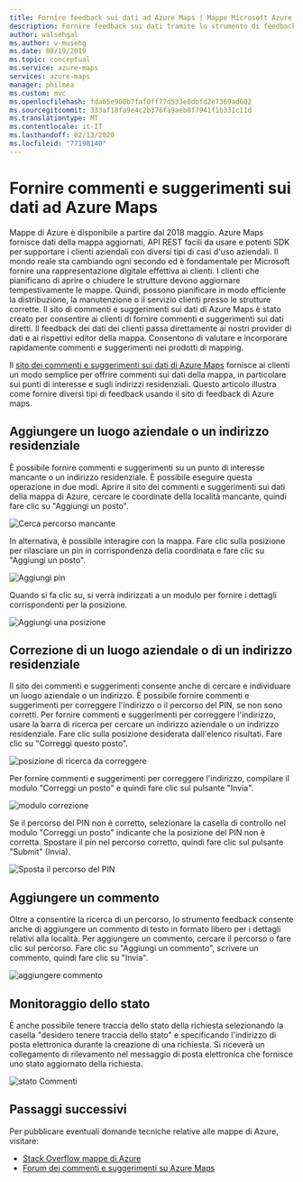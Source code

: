 ```yaml
---
title: Fornire feedback sui dati ad Azure Maps | Mappe Microsoft Azure
description: Fornire feedback sui dati tramite lo strumento di feedback Microsoft Azure maps.
author: walsehgal
ms.author: v-musehg
ms.date: 08/19/2019
ms.topic: conceptual
ms.service: azure-maps
services: azure-maps
manager: philmea
ms.custom: mvc
ms.openlocfilehash: fda65e900b7faf0ff77d533e8dbfd2e7369ad602
ms.sourcegitcommit: 333af18fa9e4c2b376fa9aeb8f7941f1b331c11d
ms.translationtype: MT
ms.contentlocale: it-IT
ms.lasthandoff: 02/13/2020
ms.locfileid: "77198140"
---
```

# <a name="provide-data-feedback-to-azure-maps"></a>Fornire commenti e suggerimenti sui dati ad Azure Maps

Mappe di Azure è disponibile a partire dal 2018 maggio. Azure Maps fornisce dati della mappa aggiornati, API REST facili da usare e potenti SDK per supportare i clienti aziendali con diversi tipi di casi d'uso aziendali. Il mondo reale sta cambiando ogni secondo ed è fondamentale per Microsoft fornire una rappresentazione digitale effettiva ai clienti. I clienti che pianificano di aprire o chiudere le strutture devono aggiornare tempestivamente le mappe. Quindi, possono pianificare in modo efficiente la distribuzione, la manutenzione o il servizio clienti presso le strutture corrette. Il sito di commenti e suggerimenti sui dati di Azure Maps è stato creato per consentire ai clienti di fornire commenti e suggerimenti sui dati diretti. Il feedback dei dati dei clienti passa direttamente ai nostri provider di dati e ai rispettivi editor della mappa. Consentono di valutare e incorporare rapidamente commenti e suggerimenti nei prodotti di mapping.  

Il [sito dei commenti e suggerimenti sui dati di Azure Maps](https://feedback.azuremaps.com) fornisce ai clienti un modo semplice per offrire commenti sui dati della mappa, in particolare sui punti di interesse e sugli indirizzi residenziali. Questo articolo illustra come fornire diversi tipi di feedback usando il sito di feedback di Azure maps.

## <a name="add-a-business-place-or-a-residential-address"></a>Aggiungere un luogo aziendale o un indirizzo residenziale 

È possibile fornire commenti e suggerimenti su un punto di interesse mancante o un indirizzo residenziale. È possibile eseguire questa operazione in due modi. Aprire il sito dei commenti e suggerimenti sui dati della mappa di Azure, cercare le coordinate della località mancante, quindi fare clic su "Aggiungi un posto".

  ![Cerca percorso mancante](./media/how-to-use-feedback-tool/search-poi.png)

In alternativa, è possibile interagire con la mappa. Fare clic sulla posizione per rilasciare un pin in corrispondenza della coordinata e fare clic su "Aggiungi un posto".

  ![Aggiungi pin](./media/how-to-use-feedback-tool/add-poi.png)

Quando si fa clic su, si verrà indirizzati a un modulo per fornire i dettagli corrispondenti per la posizione.

  ![Aggiungi una posizione](./media/how-to-use-feedback-tool/add-a-place.png)

## <a name="fix-a-business-place-or-a-residential-address"></a>Correzione di un luogo aziendale o di un indirizzo residenziale 

Il sito dei commenti e suggerimenti consente anche di cercare e individuare un luogo aziendale o un indirizzo. È possibile fornire commenti e suggerimenti per correggere l'indirizzo o il percorso del PIN, se non sono corretti. Per fornire commenti e suggerimenti per correggere l'indirizzo, usare la barra di ricerca per cercare un indirizzo aziendale o un indirizzo residenziale. Fare clic sulla posizione desiderata dall'elenco risultati. Fare clic su "Correggi questo posto".

  ![posizione di ricerca da correggere](./media/how-to-use-feedback-tool/fix-place.png)

Per fornire commenti e suggerimenti per correggere l'indirizzo, compilare il modulo "Correggi un posto" e quindi fare clic sul pulsante "Invia".

  ![modulo correzione](./media/how-to-use-feedback-tool/fix-form.png)

Se il percorso del PIN non è corretto, selezionare la casella di controllo nel modulo "Correggi un posto" indicante che la posizione del PIN non è corretta. Spostare il pin nel percorso corretto, quindi fare clic sul pulsante "Submit" (Invia).

  ![Sposta il percorso del PIN](./media/how-to-use-feedback-tool/move-pin.png)

## <a name="add-a-comment"></a>Aggiungere un commento 

Oltre a consentire la ricerca di un percorso, lo strumento feedback consente anche di aggiungere un commento di testo in formato libero per i dettagli relativi alla località. Per aggiungere un commento, cercare il percorso o fare clic sul percorso. Fare clic su "Aggiungi un commento", scrivere un commento, quindi fare clic su "Invia".

  ![aggiungere commento](./media/how-to-use-feedback-tool/add-comment.png)

## <a name="track-status"></a>Monitoraggio dello stato 

È anche possibile tenere traccia dello stato della richiesta selezionando la casella "desidero tenere traccia dello stato" e specificando l'indirizzo di posta elettronica durante la creazione di una richiesta. Si riceverà un collegamento di rilevamento nel messaggio di posta elettronica che fornisce uno stato aggiornato della richiesta. 

  ![stato Commenti](./media/how-to-use-feedback-tool/feedback-status.png)


## <a name="next-steps"></a>Passaggi successivi

Per pubblicare eventuali domande tecniche relative alle mappe di Azure, visitare:

* [Stack Overflow mappe di Azure](https://stackoverflow.com/questions/tagged/azure-maps)
* [Forum dei commenti e suggerimenti su Azure Maps](https://feedback.azure.com/forums/909172-azure-maps)
